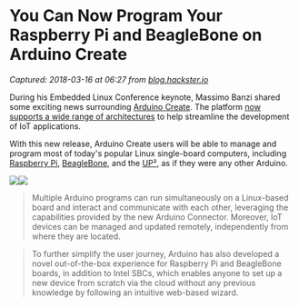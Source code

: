 # You Can Now Program Your Raspberry Pi and BeagleBone on Arduino Create

_Captured: 2018-03-16 at 06:27 from [blog.hackster.io](https://blog.hackster.io/you-can-now-program-your-raspberry-pi-and-beaglebone-on-arduino-create-e25eda646ec5?mc_cid=a90c7728ed&mc_eid=1c68da4188)_

During his Embedded Linux Conference keynote, Massimo Banzi shared some exciting news surrounding [Arduino Create](http://create.arduino.cc/). The platform [now supports a wide range of architectures](https://blog.arduino.cc/2018/03/13/you-can-now-use-arduino-to-program-linux-iot-devices/) to help streamline the development of IoT applications.

With this new release, Arduino Create users will be able to manage and program most of today's popular Linux single-board computers, including [Raspberry Pi](http://hackster.io/raspberry-pi), [BeagleBone](http://hackster.io/beagleboard), and the [UP²](https://www.hackster.io/up-board), as if they were any other Arduino.

![](https://cdn-images-1.medium.com/freeze/max/60/1*ACNpY6wXszZgVW_3c9-3fg.png?q=20)![](https://cdn-images-1.medium.com/max/1600/1*ACNpY6wXszZgVW_3c9-3fg.png)

> Multiple Arduino programs can run simultaneously on a Linux-based board and interact and communicate with each other, leveraging the capabilities provided by the new Arduino Connector. Moreover, IoT devices can be managed and updated remotely, independently from where they are located.

> To further simplify the user journey, Arduino has also developed a novel out-of-the-box experience for Raspberry Pi and BeagleBone boards, in addition to Intel SBCs, which enables anyone to set up a new device from scratch via the cloud without any previous knowledge by following an intuitive web-based wizard.
